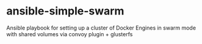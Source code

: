 # ansible-simple-swarm
Ansible playbook for setting up a cluster of Docker Engines in swarm mode with shared volumes via convoy plugin + glusterfs
